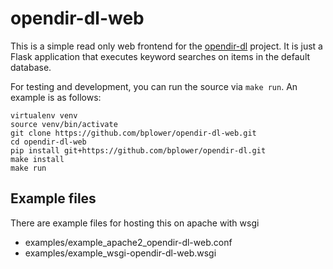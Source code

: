 
# opendir-dl-web

This is a simple read only web frontend for the [opendir-dl](https://github.com/bplower/opendir-dl) project. It is just a Flask application that executes keyword searches on items in the default database.

For testing and development, you can run the source via `make run`. An example is as follows:

```
virtualenv venv
source venv/bin/activate
git clone https://github.com/bplower/opendir-dl-web.git
cd opendir-dl-web
pip install git+https://github.com/bplower/opendir-dl.git
make install
make run
```

## Example files
There are example files for hosting this on apache with wsgi
* examples/example_apache2_opendir-dl-web.conf
* examples/example_wsgi-opendir-dl-web.wsgi

